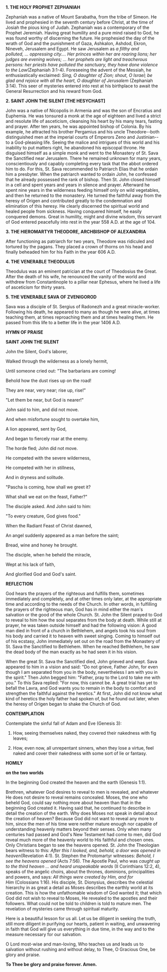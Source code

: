 
**1. THE HOLY PROPHET ZEPHANIAH**

Zephaniah was a native of Mount Sarabatha, from the tribe of Simeon. He lived and prophesied in the seventh century before Christ, at the time of Josiah the pious king of Judah. Zephaniah was a contemporary of the Prophet Jeremiah. Having great humility and a pure mind raised to God, he was found worthy of discerning the future. He prophesied the day of the wrath of God and the punishment of Gaza, Ashkalon, Ashdod, Ekron, Nineveh, Jerusalem and Egypt. He saw Jerusalem as *a filthy and polluted, … oppressing city…. Her princes within her are roaring lions; her judges are evening wolves; … her prophets are light and treacherous persons: her priests have polluted the sanctuary, they have done violence to the Law*(Zephaniah 3:1-4). Foreseeing the advent of the Messiah, he enthusiastically exclaimed: *Sing, O daughter of Zion; shout, O Israel; be glad and rejoice with all the heart, O daughter of Jerusalem* (Zephaniah 3:14). This seer of mysteries entered into rest at his birthplace to await the General Resurrection and his reward from God.

**2. SAINT JOHN THE SILENT [THE HESYCHAST]**

John was a native of Nicopolis in Armenia and was the son of Encratius and Euphemia. He was tonsured a monk at the age of eighteen and lived a strict and resolute life of asceticism, cleansing his heart by his many tears, fasting and prayer. After ten years, he was appointed bishop of Colonia. By his example, he attracted his brother Pergamius and his uncle Theodore--both distinguished men at the imperial courts of Emperors Zeno and Justinian--to a God-pleasing life. Seeing the malice and intrigues of this world and his inability to put matters right, he abandoned his episcopal throne. He disguised himself as a simple monk and went to the Monastery of St. Sava the Sanctified near Jerusalem. There he remained unknown for many years, conscientiously and capably completing every task that the abbot ordered him to do. For this, St. Sava recommended to Patriarch Elias that he ordain him a presbyter. When the patriarch wanted to ordain John, he confessed that he already possessed the rank of bishop. Then St. John closed himself in a cell and spent years and years in silence and prayer. Afterward he spent nine years in the wilderness feeding himself only on wild vegetables, and then he returned to the monastery. He turned the faithful away from the heresy of Origen and contributed greatly to the condemnation and elimination of this heresy. He clearly discerned the spiritual world and healed people from sickness. Having conquered himself, he easily conquered demons. Great in humility, might and divine wisdom, this servant of God entered peacefully into rest in the year 558 A.D. at the age of 104.

**3. THE HIEROMARTYR THEODORE, ARCHBISHOP OF ALEXANDRIA**

After functioning as patriarch for two years, Theodore was ridiculed and tortured by the pagans. They placed a crown of thorns on his head and finally beheaded him for his Faith in the year 606 A.D.

**4. THE VENERABLE THEODULUS**

Theodulus was an eminent patrician at the court of Theodosius the Great. After the death of his wife, he renounced the vanity of the world and withdrew from Constantinople to a pillar near Ephesus, where he lived a life of asceticism for thirty years.

**5. THE VENERABLE SAVA OF ZVENIGOROD**

Sava was a disciple of St. Sergius of Radonezh and a great miracle-worker. Following his death, he appeared to many as though he were alive, at times teaching them, at times reproaching them and at times healing them. He passed from this life to a better life in the year 1406 A.D.



**HYMN OF PRAISE**

**SAINT JOHN THE SILENT**

John the Silent, God's laborer,

Walked through the wilderness as a lonely hermit,

Until someone cried out: "The barbarians are coming!

Behold how the dust rises up on the road!

They are near, very near; rise up, rise!"

"Let them be near, but God is nearer!"

John said to him, and did not move.

And when misfortune sought to overtake him,

A lion appeared, sent by God,

And began to fiercely roar at the enemy.

The horde fled; John did not move.

He competed with the severe wilderness,

He competed with her in stillness,

And in dryness and solitude.

"Pascha is coming, how shall we greet it?

What shall we eat on the feast, Father?"

The disciple asked. And John said to him:

"To every creature, God gives food."

When the Radiant Feast of Christ dawned,

An angel suddenly appeared as a man before the saint;

Bread, wine and honey he brought.

The disciple, when he beheld the miracle,

Wept at his lack of faith,

And glorified God and God's saint.


**REFLECTION**

God hears the prayers of the righteous and fulfills them, sometimes immediately and completely, and at other times only later, at the appropriate time and according to the needs of the Church. In other words, in fulfilling the prayers of the righteous man, God has in mind either the man's salvation or the good of the whole Church. St. John the Silent prayed to God to reveal to him how the soul separates from the body at death. While still at prayer, he was taken outside himself and had the following vision: A good man died in front of a church in Bethlehem, and angels took his soul from his body and carried it to heaven with sweet singing. Coming to himself out of his ecstasy, John immediately set out on the road from the Monastery of St. Sava the Sanctified to Bethlehem. When he reached Bethlehem, he saw the dead body of the man exactly as he had seen it in his vision.

When the great St. Sava the Sanctified died, John grieved and wept. Sava appeared to him in a vision and said: "Do not grieve, Father John, for even though I am separated from you in the body, nevertheless I am with you in the spirit." Then John begged him: "Father, pray to the Lord to take me with you." To this Sava replied: "For now, this cannot be. A great trial has yet to befall the Lavra, and God wants you to remain in the body to comfort and strengthen the faithful against the heretics." At first, John did not know what kind of heretics the holy father had spoken of, but he found out later, when the heresy of Origen began to shake the Church of God.



**CONTEMPLATION**

Contemplate the sinful fall of Adam and Eve (Genesis 3):

1.  How, seeing themselves naked, they covered their nakedness with fig leaves;

1.  How, even now, all unrepentant sinners, when they lose a virtue, feel naked and cover their nakedness with some sort of lie or fantasy.



**HOMILY**

**on the two worlds**

In the beginning God created the heaven and the earth (Genesis 1:1).

Brethren, whatever God desires to reveal to men is revealed, and whatever He does not desire to reveal remains concealed. Moses, the one who beheld God, could say nothing more about heaven than that in the beginning God created it. Having said that, he continued to describe in detail the creation of the earth. Why does Moses not speak in detail about the creation of heaven? Because God did not want to reveal any more to him, since the men of his time were neither mature enough nor capable of understanding heavenly matters beyond their senses. Only when many centuries had passed and God's New Testament had come to men, did God reveal much more of the heavenly world to His faithful and chosen ones. Only Christians began to see the heavens opened. St. John the Theologian bears witness to this: *After this I looked, and, behold, a door was opened in heaven*(Revelation 4:1). St. Stephen the Protomartyr witnesses: *Behold, I see the heavens opened* (Acts 7:56). The Apostle Paul, who was *caught up to the third heaven … and heard unspeakable words* (II Corinthians 12:2, 4), speaks of the angelic choirs, about the thrones, dominions, principalities and powers, and says: *All things were created by Him, and for Him* (Colossians 1:16). His disciple, St. Dionysius, describes the celestial hierarchy in as great a detail as Moses describes the earthly world at its creation. This is how the unfathomable wisdom of God wanted it; that which God did not wish to reveal to Moses, He revealed to the apostles and their followers. What could not be told to children is told to mature men. The revelation of mysteries came through spiritual maturity.

Here is a beautiful lesson for us all. Let us be diligent in seeking the truth, still more diligent in purifying our hearts, patient in waiting, and unwavering in faith that God will give us everything in due time, in the way and to the measure necessary for our salvation. 

O Lord most-wise and man-loving, Who teaches us and leads us to salvation without rushing and without delay, to Thee, O Gracious One, be glory and praise.

**To Thee be glory and praise forever. Amen.**
